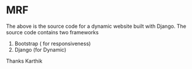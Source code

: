 # MRF

The above is the source code for a dynamic website built with Django. The source code contains two frameworks
1) Bootstrap ( for responsiveness)
2) Django (for Dynamic)

Thanks
Karthik
